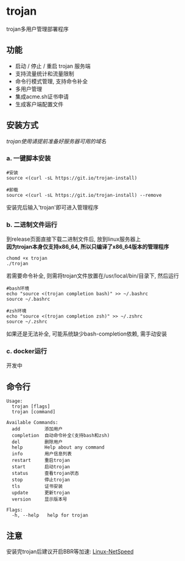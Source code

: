 # trojan

trojan多用户管理部署程序

## 功能
- 启动 / 停止 / 重启 trojan 服务端
- 支持流量统计和流量限制
- 命令行模式管理, 支持命令补全
- 多用户管理
- 集成acme.sh证书申请
- 生成客户端配置文件

## 安装方式
*trojan使用请提前准备好服务器可用的域名*  

###  a. 一键脚本安装
```
#安装
source <(curl -sL https://git.io/trojan-install)

#卸载
source <(curl -sL https://git.io/trojan-install) --remove

```
安装完后输入'trojan'即可进入管理程序

### b. 二进制文件运行
到release页面直接下载二进制文件后, 放到linux服务器上  
**因为trojan本身仅支持x86_64, 所以只编译了x86_64版本的管理程序**
```
chomd +x trojan
./trojan
```
若需要命令补全, 则需将trojan文件放置在/usr/local/bin/目录下, 然后运行
```
#bash环境
echo "source <(trojan completion bash)" >> ~/.bashrc
source ~/.bashrc

#zsh环境
echo "source <(trojan completion zsh)" >> ~/.zshrc
source ~/.zshrc
```
如果还是无法补全, 可能系统缺少bash-completion依赖, 需手动安装

### c. docker运行
开发中

## 命令行
```
Usage:
  trojan [flags]
  trojan [command]

Available Commands:
  add         添加用户
  completion  自动命令补全(支持bash和zsh)
  del         删除用户
  help        Help about any command
  info        用户信息列表
  restart     重启trojan
  start       启动trojan
  status      查看trojan状态
  stop        停止trojan
  tls         证书安装
  update      更新trojan
  version     显示版本号

Flags:
  -h, --help   help for trojan
```

## 注意
安装完trojan后建议开启BBR等加速: [Linux-NetSpeed](https://github.com/chiakge/Linux-NetSpeed)
